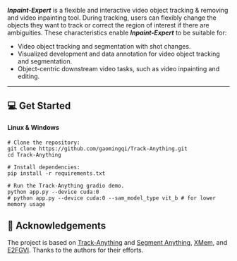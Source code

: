 <!-- ![](./assets/track-anything-logo.jpg) -->

***Inpaint-Expert*** is a flexible and interactive video object tracking & removing and video inpainting tool. During tracking, users can flexibly change the objects they want to track or correct the region of interest if there are ambiguities. These characteristics enable ***Inpaint-Expert*** to be suitable for: 
- Video object tracking and segmentation with shot changes. 
- Visualized development and data annotation for video object tracking and segmentation.
- Object-centric downstream video tasks, such as video inpainting and editing. 

---

## :computer: Get Started
#### Linux & Windows
```shell
# Clone the repository:
git clone https://github.com/gaomingqi/Track-Anything.git
cd Track-Anything

# Install dependencies: 
pip install -r requirements.txt

# Run the Track-Anything gradio demo.
python app.py --device cuda:0
# python app.py --device cuda:0 --sam_model_type vit_b # for lower memory usage
```

## :clap: Acknowledgements

The project is based on [Track-Anything](https://github.com/gaomingqi/Track-Anything) and [Segment Anything](https://github.com/facebookresearch/segment-anything), [XMem](https://github.com/hkchengrex/XMem), and [E2FGVI](https://github.com/MCG-NKU/E2FGVI). Thanks to the authors for their efforts.
